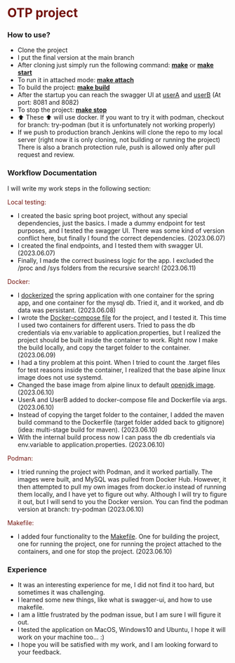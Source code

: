 # <span style="color:#73130d">OTP project</span>

### How to use?

* Clone the project
* I put the final version at the main branch
* After cloning just simply run the following command: <ins><strong>make</strong></ins> or <ins><strong>make start</strong></ins>
* To run it in attached mode: <ins><strong>make attach</strong></ins>
* To build the project: <ins><strong>make build</strong></ins>
* After the startup you can reach the swagger UI at [userA](http://localhost:8081/swagger-ui.html) and [userB](http://localhost:8082/swagger-ui.html) (At port: 8081 and 8082)
* To stop the project: <ins><strong>make stop</strong></ins>
* ⬆️ These ⬆️ will use docker. If you want to try it with podman, checkout for branch: try-podman (but it is unfortunately not working properly)
* If we push to production branch Jenkins will clone the repo to my local server (right now it is only cloning, not building or running the project) There is also a branch protection rule, push is allowed only after pull request and review.

### Workflow Documentation

I will write my work steps in the following section:

<span style="color:#73130d"> Local testing: </span>

* I created the basic spring boot project, without any special dependencies, just the basics. I made a dummy endpoint for test purposes, and I tested the swagger UI. There was some kind of version conflict here, but finally I found the correct dependencies. (2023.06.07)
* I created the final endpoints, and I tested them with swagger UI. (2023.06.07)
* Finally, I made the correct business logic for the app. I excluded the /proc and /sys folders from the recursive search! (2023.06.11)


<span style="color:#73130d"> Docker: </span>

* I [dockerized](./Dockerfile) the spring application with one container for the spring app, and one container for the mysql db. Tried it, and it worked, and db data was persistant. (2023.06.08)
* I wrote the [Docker-compose file](./docker-compose.yaml) for the project, and I tested it. This time I used two containers for different users. Tried to pass the db credentials via env.variable to application.properties, but I realized the project should be built inside the container to work. Right now I make the build locally, and copy the target folder to the container. (2023.06.09)
* I had a tiny problem at this point. When I tried to count the .target files for test reasons inside the container, I realized that the base alpine linux image does not use systemd. 
* Changed the base image from alpine linux to default [openjdk image](https://hub.docker.com/layers/library/eclipse-temurin/17-jdk/images/sha256-b0faf02bf7acfc65be1c2d0a291140300bd129620f145bf1013a1da748295d0c?context=explore). (2023.06.10)
* UserA and UserB added to docker-compose file and Dockerfile via args. (2023.06.10)
* Instead of copying the target folder to the container, I added the maven build command to the Dockerfile (target folder added back to gitignore) (idea: multi-stage build for maven). (2023.06.10)
* With the internal build process now I can pass the db credentials via env.variable to application.properties. (2023.06.10)

<span style="color:#73130d"> Podman: </span>

*  I tried running the project with Podman, and it worked partially. The images were built, and MySQL was pulled from Docker Hub. However, it then attempted to pull my own images from docker.io instead of running them locally, and I have yet to figure out why. Although I will try to figure it out, but I will send to you the Docker version. You can find the podman version at branch: try-podman (2023.06.10)

<span style="color:#73130d"> Makefile: </span>

* I added four functionality to the [Makefile](./Makefile). One for building the project, one for running the project, one for running the project attached to the containers, and one for stop the project. (2023.06.10)

### Experience

* It was an interesting experience for me, I did not find it too hard, but sometimes it was challenging. 
* I learned some new things, like what is swagger-ui, and how to use makefile.
* I am a little frustrated by the podman issue, but I am sure I will figure it out.
* I tested the application on MacOS, Windows10 and Ubuntu, I hope it will work on your machine too... :)
* I hope you will be satisfied with my work, and I am looking forward to your feedback.






